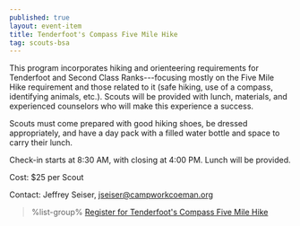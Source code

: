```yaml
---
published: true
layout: event-item
title: Tenderfoot's Compass Five Mile Hike
tag: scouts-bsa
---
```


This program incorporates hiking and orienteering requirements for Tenderfoot and Second Class Ranks---focusing mostly on the Five Mile Hike requirement and those related to it (safe hiking, use of a compass, identifying animals, etc.). Scouts will be provided with lunch, materials, and experienced counselors who will make this experience a success.

Scouts must come prepared with good hiking shoes, be dressed appropriately, and have a day pack with a filled water bottle and space to carry their lunch.

Check-in starts at 8:30 AM, with closing at 4:00 PM. Lunch will be provided.
 
Cost: $25 per Scout
 
Contact: Jeffrey Seiser, [jseiser@campworkcoeman.org](mailto:jseiser@campworkcoeman.org)


> %list-group%
> <a href="https://scoutingevent.com/066-92757" class="list-group-item">Register for Tenderfoot's Compass Five Mile Hike</a>
